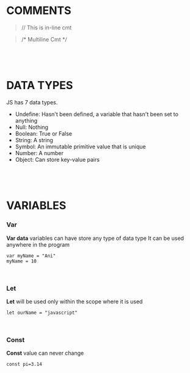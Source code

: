 # COMMENTS

>// This is in-line cmt

>/* Multiline Cmt */


#
&nbsp;
&nbsp;
#


# DATA TYPES

JS has 7 data types.

- Undefine: Hasn't been defined, a variable that hasn't been set to anything
- Null: Nothing
- Boolean: True or False
- String: A string
- Symbol: An immutable primitive value that is unique
- Number: A number
- Object: Can store key-value pairs


#
&nbsp;
&nbsp;
#


# VARIABLES


### Var
**Var data** variables can have store any type of data type
It can be used anywhere in the program
```
var myName = "Ani"
myName = 10
```
&nbsp;
&nbsp;
### Let
**Let** will be used only within the scope where it is used
```
let ourName = "javascript"
```
&nbsp;
&nbsp;
### Const
**Const** value can never change
```
const pi=3.14
```